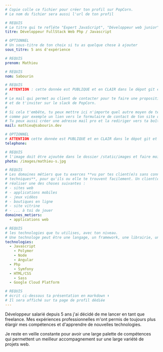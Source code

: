 ```yaml
---
# Copie colle ce fichier pour créer ton profil sur PopCorn.
# Le nom du fichier sera aussi l'url de ton profil

# REQUIS
# Le titre qui te refléte "Expert JavaScript", "Développeur web junior"
titre: Développeur FullStack Web Php / Javascript

# OPTIONNEL
# Un sous-titre de ton choix si tu as quelque chose à ajouter
sous_titre: 5 ans d'expérience

# REQUIS
prenom: Mathieu

# REQUIS
nom: Sabourin

# REQUIS
# ATTENTION : cette donnée est PUBLIQUE et en CLAIR dans le dépot git et sur le site
#
# Le mail qui permet au client de contacter pour te faire une proposition de projet
# et de t'inviter sur le slack de PopCorn.
#
# Si cela t'embête, tu peux mettre ici n'importe quel autre moyen de te contacter,
# comme par exemple un lien vers le formulaire de contact de ton site ou vers ton linkedin.
# Tu peux aussi créer une adresse mail pro et la rediriger vers ta boîte mail perso
mail: mathieu@sabourin.dev

# OPTIONNEL
# ATTENTION cette donnée est PUBLIQUE et en CLAIR dans le dépot git et sur le site
telephone:

# REQUIS
# l'image doit être ajoutée dans le dossier /static/images et faire moins de 100ko ! Sa hauteur affichée sur le site sera de 300px, elle s'adaptera comme elle peut au responsive avec du css.
photo: /images/mathieu-s.jpg

# REQUIS
# Les domaines métiers que tu exerces **vu par tes client(e)s sans connaissances
# techniques**, pour qu'ils ou elle te trouvent facilement. Un client(e) veut par exemple
# réaliser une des choses suivantes :
# - sites web
# - applications mobiles
# - jeux vidéos
# - boutiques en ligne
# - site vitrine
# - ... à toi de jouer
domaines_metiers:
  - applications web

# REQUIS
# les technologies que tu utilises, avec ton niveau.
# Une technologe peut être une langage, un framework, une librairie, un CMS ...
technologies:
  - Javascript
    - Polymer
    - Node
    - Angular
  - Php
    - Symfony
  - HTML/CSS
    - Sass
  - Google Cloud Platform

# REQUIS
# écrit ci-dessous ta présentation en markdown ⬇️
# Il sera affiché sur ta page de profil dédiée
---
```


Développeur salarié depuis 5 ans j'ai décidé de me lancer en tant que freelance. Mes expériences professionnelles m'ont permis de toujours plus élargir mes compétences et d'apprendre de nouvelles technologies.

Je reste en veille constante pour avoir une large palette de compétences qui permettent un meilleur accompagnement sur une large variété de projets web.
